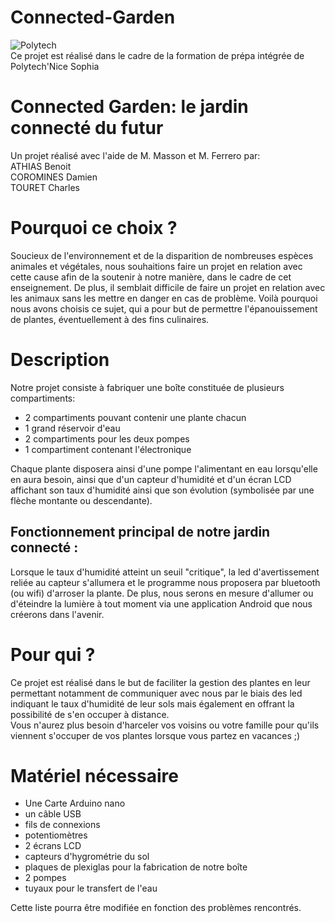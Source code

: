 # Connected-Garden

![Polytech](http://www.polytechnice.fr/jahia/jsp/jahia/templates/inc/img/polytech_nice-sophia.png)
<br>
Ce projet est réalisé dans le cadre de la formation de prépa intégrée de Polytech'Nice Sophia

Connected Garden: le jardin connecté du futur  
==
Un projet réalisé avec l'aide de M. Masson et M. Ferrero par:  
ATHIAS Benoit  
COROMINES Damien  
TOURET Charles  

Pourquoi ce choix ?    
==
Soucieux de l'environnement et de la disparition de nombreuses espèces animales et végétales, nous souhaitions faire un projet en relation avec cette cause afin de la soutenir à notre manière, dans le cadre de cet enseignement. De plus, il semblait difficile de faire un projet en relation avec les animaux sans les mettre en danger en cas de problème. Voilà pourquoi nous avons choisis ce sujet, qui a pour but de permettre l'épanouissement de plantes, éventuellement à des fins culinaires.    

Description  
==
Notre projet consiste à fabriquer une boîte constituée de plusieurs compartiments:  
<ul>
<li> 2 compartiments pouvant contenir une plante chacun </li>  
<li> 1 grand réservoir d'eau </li>  
<li> 2 compartiments pour les deux pompes </li>  
<li> 1 compartiment contenant l'électronique </li>   
</ul>  
Chaque plante disposera ainsi d'une pompe l'alimentant en eau lorsqu'elle en aura besoin, ainsi que d'un capteur d'humidité et d'un écran LCD affichant son taux d'humidité ainsi que son évolution (symbolisée par une flèche montante ou descendante).  
  
Fonctionnement principal de notre jardin connecté :   
--
Lorsque le taux d'humidité atteint un seuil "critique", la led d'avertissement reliée au capteur s'allumera et le programme nous proposera par bluetooth (ou wifi) d'arroser la plante. De plus, nous serons en mesure d'allumer ou d'éteindre la lumière à tout moment via une application Android que nous créerons dans l'avenir.   

Pour qui ?  
==
Ce projet est réalisé dans le but de faciliter la gestion des plantes en leur permettant notamment de communiquer avec nous par le biais des led indiquant le taux d'humidité de leur sols mais également en offrant la possibilité de s'en occuper à distance.  
Vous n'aurez plus besoin d'harceler vos voisins ou votre famille pour qu'ils viennent s'occuper de vos plantes lorsque vous partez en vacances ;)   

Matériel nécessaire
==
<ul>
<li> Une Carte Arduino nano </li>  
<li> un câble USB </li>   
<li> fils de connexions </li>
<li> potentiomètres </li>
<li> 2 écrans LCD </li>  
<li> capteurs d'hygrométrie du sol </li>  
<li> plaques de plexiglas pour la fabrication de notre boîte </li>   
<li> 2 pompes </li>  
<li> tuyaux pour le transfert de l'eau </li>        
</ul>  
 
 Cette liste pourra être modifiée en fonction des problèmes rencontrés.
